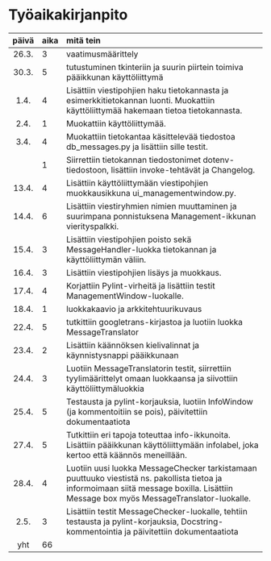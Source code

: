 # Työaikakirjanpito

| päivä | aika | mitä tein  |
| :----:|:-----| :-----|
| 26.3. | 3    | vaatimusmäärittely |
| 30.3. | 5    | tutustuminen tkinteriin ja suurin piirtein toimiva pääikkunan käyttöliittymä |
| 1.4. | 4    | Lisättiin viestipohjien haku tietokannasta ja esimerkkitietokannan luonti. Muokattiin käyttöliittymää hakemaan tietoa tietokannasta. |
| 2.4. | 1    | Muokattiin käyttöliittymää. |
| 3.4. | 4    | Muokattiin tietokantaa käsittelevää tiedostoa db_messages.py ja lisättiin sille testit. |
|  | 1    | Siirrettiin tietokannan tiedostonimet dotenv-tiedostoon, lisättiin invoke-tehtävät ja Changelog. |
| 13.4. | 4    | Lisättiin käyttöliittymään viestipohjien muokkausikkuna ui_managementwindow.py. |
| 14.4. | 6    | Lisättiin viestiryhmien nimien muuttaminen ja suurimpana ponnistuksena Management-ikkunan vierityspalkki. |
| 15.4. | 3    | Lisättiin viestipohjien poisto sekä MessageHandler-luokka tietokannan ja käyttöliittymän väliin. |
| 16.4. | 3    | Lisättiin viestipohjien lisäys ja muokkaus. |
| 17.4. | 4    | Korjattiin Pylint-virheitä ja lisättiin testit ManagementWindow-luokalle. |
| 18.4. | 1    | luokkakaavio ja arkkitehtuurikuvaus |
| 22.4. | 5    | tutkittiin googletrans-kirjastoa ja luotiin luokka MessageTranslator |
| 23.4. | 2    | Lisättiin käännöksen kielivalinnat ja käynnistysnappi pääikkunaan |
| 24.4. | 3    | Luotiin MessageTranslatorin testit, siirrettiin tyylimäärittelyt omaan luokkaansa ja siivottiin käyttöliittymäluokkia |
| 25.4. | 5    | Testausta ja pylint-korjauksia, luotiin InfoWindow (ja kommentoitiin se pois), päivitettiin dokumentaatiota |
| 27.4. | 5    | Tutkittiin eri tapoja toteuttaa info-ikkunoita. Lisättiin pääikkunan käyttöliittymään infolabel, joka kertoo että käännös meneillään. |
| 28.4. | 4    | Luotiin uusi luokka MessageChecker tarkistamaan puuttuuko viestistä ns. pakollista tietoa ja informoimaan siitä message boxilla. Lisättiin Message box myös MessageTranslator-luokalle. |
| 2.5. | 3    | Lisättiin testit MessageChecker-luokalle, tehtiin testausta ja pylint-korjauksia, Docstring- kommentointia ja päivitettiin dokumentaatiota|
| yht | 66    |  |
